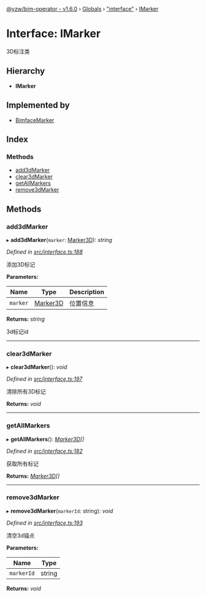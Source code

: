 [@yzw/bim-operator - v1.6.0](../README.md) › [Globals](../globals.md) › ["interface"](../modules/_interface_.md) › [IMarker](_interface_.imarker.md)

# Interface: IMarker

3D标注类

## Hierarchy

* **IMarker**

## Implemented by

* [BimfaceMarker](../classes/_providers_bimface_bimface_marker_.bimfacemarker.md)

## Index

### Methods

* [add3dMarker](_interface_.imarker.md#add3dmarker)
* [clear3dMarker](_interface_.imarker.md#clear3dmarker)
* [getAllMarkers](_interface_.imarker.md#getallmarkers)
* [remove3dMarker](_interface_.imarker.md#remove3dmarker)

## Methods

###  add3dMarker

▸ **add3dMarker**(`marker`: [Marker3D](_model_marker_3d_.marker3d.md)): *string*

*Defined in [src/interface.ts:188](https://github.com/youkaisteve/bim-operator/blob/8ece8e6/src/interface.ts#L188)*

添加3D标记

**Parameters:**

Name | Type | Description |
------ | ------ | ------ |
`marker` | [Marker3D](_model_marker_3d_.marker3d.md) | 位置信息 |

**Returns:** *string*

3d标记id

___

###  clear3dMarker

▸ **clear3dMarker**(): *void*

*Defined in [src/interface.ts:197](https://github.com/youkaisteve/bim-operator/blob/8ece8e6/src/interface.ts#L197)*

清除所有3D标记

**Returns:** *void*

___

###  getAllMarkers

▸ **getAllMarkers**(): *[Marker3D](_model_marker_3d_.marker3d.md)[]*

*Defined in [src/interface.ts:182](https://github.com/youkaisteve/bim-operator/blob/8ece8e6/src/interface.ts#L182)*

获取所有标记

**Returns:** *[Marker3D](_model_marker_3d_.marker3d.md)[]*

___

###  remove3dMarker

▸ **remove3dMarker**(`markerId`: string): *void*

*Defined in [src/interface.ts:193](https://github.com/youkaisteve/bim-operator/blob/8ece8e6/src/interface.ts#L193)*

清空3d锚点

**Parameters:**

Name | Type |
------ | ------ |
`markerId` | string |

**Returns:** *void*
